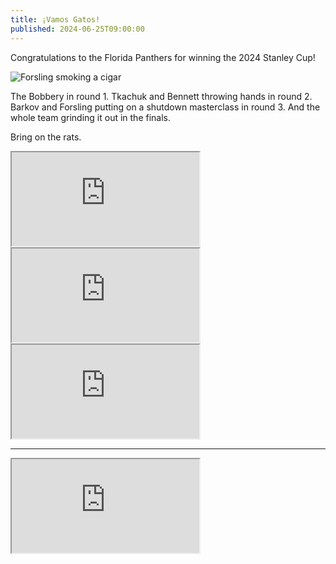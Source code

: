 ```yaml
---
title: ¡Vamos Gatos!
published: 2024-06-25T09:00:00
---
```


<p class="lede">Congratulations to the Florida Panthers for winning the 2024 Stanley Cup!</p>

![Forsling smoking a cigar](/images/weblog/2024/06/vamos_gatos/forsling_cigar.jpg)

The Bobbery in round 1.
Tkachuk and Bennett throwing hands in round 2. Barkov and Forsling putting
on a shutdown masterclass in round 3.
And the whole team grinding it out in the finals.

Bring on the rats.

<iframe class="youtube" src="https://www.youtube.com/embed/94iaWBU_Lps" allowfullscreen></iframe>

<iframe class="youtube" src="https://www.youtube.com/embed/zI3LinPMiDc" allowfullscreen></iframe>

<iframe class="youtube" src="https://www.youtube.com/embed/MLtpwArofp8" allowfullscreen></iframe>

---

<iframe class="youtube" src="https://www.youtube.com/embed/S6UeUolpA2o" allowfullscreen></iframe>